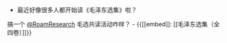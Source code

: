 - 最近好像很多人都开始读《毛泽东选集》啦？

搞一个 [@RoamResearch](https://twitter.com/RoamResearch) 毛选共读活动咋样？
    - {{[[embed]]: [[毛泽东选集（全四卷）]]}}
